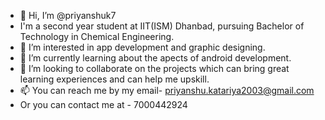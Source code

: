 - 👋 Hi, I’m @priyanshuk7
-    I'm a second year student at IIT(ISM) Dhanbad, pursuing Bachelor of Technology in Chemical Engineering.
- 👀 I’m interested in app development and graphic designing.
- 🌱 I’m currently learning about the apects of android development.
- 💞️ I’m looking to collaborate on the projects which can bring great learning experiences and can help me upskill.
- 📫 You can reach me by my email- priyanshu.katariya2003@gmail.com
-    Or you can contact me at - 7000442924

<!---
priyanshuk7/priyanshuk7 is a ✨ special ✨ repository because its `README.md` (this file) appears on your GitHub profile.
You can click the Preview link to take a look at your changes.
--->
